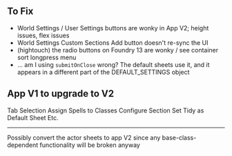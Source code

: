 ## To Fix

- World Settings / User Settings buttons are wonky in App V2; height issues, flex issues
- World Settings Custom Sections Add button doesn't re-sync the UI
- (hightouch) the radio buttons on Foundry 13 are wonky / see container sort longpress menu
- ... am I using `submitOnClose` wrong? The default sheets use it, and it appears in a different part of the DEFAULT_SETTINGS object

## App V1 to upgrade to V2

Tab Selection
Assign Spells to Classes
Configure Section
Set Tidy as Default Sheet
Etc.

---

Possibly convert the actor sheets to app V2 since any base-class-dependent functionality will be broken anyway